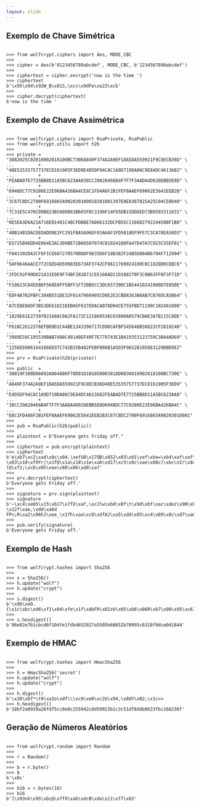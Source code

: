 ```yaml
---
layout: slide
---
```


<section data-markdown><script type="text/template">
{% include pybr.html %}

# wolfcrypt-py
### embalando segredos com Python

[Moisés Guimarães de Medeiros](https://github.com/moisesguimaraes)

13 de Outubro de 2016
</script></section>

<section data-markdown><script type="text/template">
{% include logo.html %}

# wolfSSL Inc.

Fundada em 2009

~ 20 funcionários

Seattle | Bozeman | Portland | Sacramento | Tokyo | João Pessoa

</script></section>

<section data-markdown><script type="text/template">
  # wolfcrypt
  ## wolfSSL Crypto Engine

  - Escrita em C, com foco em leveza e portabilidade.

  - Reconhecida pelo seu tamanho, velocidade e funcionalidades.

  - Amplamente utilizada no mercado de IoT.

  - Também disponível para desktop e cloud.
</script></section>

<section data-markdown data-background-image="{{ "/images/segredo.jpg" | prepend: site.baseurl }}"><script type="text/template">
  #### Quanto vale um segredo?
</script></section>

<section data-markdown data-background-image="{{ "/images/ancient.png" | prepend: site.baseurl }}"><script type="text/template">
  #### Como era antigamente?
</script></section>

<section data-markdown data-background-image="{{ "/images/citala.png" | prepend: site.baseurl }}"><script type="text/template">
  #### transposição
</script></section>

<section data-markdown data-background-image="{{ "/images/caesar.jpg" | prepend: site.baseurl }}"><script type="text/template">
  #### substituição
</script></section>

<section data-markdown data-background-image="{{ "/images/enigma.jpg" | prepend: site.baseurl }}"><script type="text/template">
  #### Como evoluiu?
</script></section>

<section data-markdown data-background-image="{{ "/images/enigma2.jpg" | prepend: site.baseurl }}"><script type="text/template">
  #### enigma
</script></section>

<section data-markdown data-background-image="{{ "/images/bombe.jpg" | prepend: site.baseurl }}"><script type="text/template">
  #### bombe
</script></section>

<section data-markdown data-background-image="{{ "/images/keyboard.jpg" | prepend: site.baseurl }}"><script type="text/template">
  #### Onde estamos?
</script></section>

<section data-markdown><script type="text/template">
  <img class="plain" width=25% src={{ "/images/whats.png" | prepend: site.baseurl }}>

  As mensagens que você enviar e as ligações que você fizer nesta conversa estão protegidas com criptografia de ponta-a-ponta.
</script></section>

<section data-markdown><script type="text/template">
  # Confidencialidade

  <img class="plain" width=75% src={{ "/images/confidencialidade.png" | prepend: site.baseurl }}>

  protege contra acesso não autorizado
</script></section>

<section data-markdown><script type="text/template">
  # Integridade

  <img class="plain" width=95% src={{ "/images/integridade.png" | prepend: site.baseurl }}>

  garante que a mensagem não foi alterada
</script></section>

<section data-markdown><script type="text/template">
  # Autenticidade

  <img class="plain" width=50% src={{ "/images/autenticidade.png" | prepend: site.baseurl }}>

  verifica a identidade do remetente
</script></section>

<section data-markdown><script type="text/template">
  <img class="plain" width=45% src={{ "/images/algorithm.png" | prepend: site.baseurl }}>

  # Algoritmos de Criptografia
</script></section>

<section data-markdown><script type="text/template">
  # Chave Simétrica
  <img class="plain" width=90% src={{ "/images/simetrica.png" | prepend: site.baseurl }}>
</script></section>

<section data-markdown><script type="text/template">
  ## Modos de cifragem em bloco: ECB
  
  <img class="plain" width=90% src={{ "/images/ecb.svg" | prepend: site.baseurl }}>
</script></section>

<section data-markdown><script type="text/template">
  ## Modos de cifragem em bloco: ECB
  
  <img class="plain" src={{ "/images/tux.jpg" | prepend: site.baseurl }}>
  <img class="plain" src={{ "/images/tux-ecb.jpg" | prepend: site.baseurl }}>
  <img class="plain" src={{ "/images/tux-secure.jpg" | prepend: site.baseurl }}>
</script></section>

<section data-markdown><script type="text/template">
  ## Modos de cifragem em bloco: CBC
  
  <img class="plain" width=90% src={{ "/images/cbc.svg" | prepend: site.baseurl }}>
</script></section>

<section data-markdown><script type="text/template">
  ## Modos de cifragem em bloco: CRT
  
  <img class="plain" width=90% src={{ "/images/crt.svg" | prepend: site.baseurl }}>
</script></section>

<section>
<h2>Exemplo de Chave Simétrica</h2>

<pre><code class="python" data-trim data-noescape>
>>> from wolfcrypt.ciphers import Aes, MODE_CBC
>>> 
>>> cipher = Aes(b'0123456789abcdef', MODE_CBC, b'1234567890abcdef')
>>> 
>>> ciphertext = cipher.encrypt('now is the time ')
>>> ciphertext
b'\x95\x94\x92W_B\x81S,\xcc\x9dFw\xa23\xcb'
>>> 
>>> cipher.decrypt(ciphertext)
b'now is the time '
</code></pre>
</section>

<section data-markdown><script type="text/template">
  # Chave Assimétrica
  <img class="plain" width=90% src={{ "/images/assimetrica.png" | prepend: site.baseurl }}>
</script></section>

<section>
<h2>Exemplo de Chave Assimétrica</h2>

<pre><code class="python" data-trim data-noescape>
>>> from wolfcrypt.ciphers import RsaPrivate, RsaPublic
>>> from wolfcrypt.utils import h2b
>>> 
>>> private = "3082025C02010002818100BC730EA849F374A2A9EF18A5DA559921F9C8ECB36D" \
...         + "48E53535757737ECD161905F3ED9E4D5DF94CAC1A9D719DA86C9E84DC4613682" \
...         + "FEABAD7E7725BB8D11A5BC623AA838CC39A20466B4F7F7F3AADA4D020EBB5E8D" \
...         + "6948DC77C9280E22E96BA426BA4CE8C1FD4A6F2B1FEF8AAEF69062E5641EEB2B" \
...         + "3C67C8DC2700F6916865A902030100010281801397EAE8387825A25C04CE0D40" \
...         + "7C31E5C470CD9B823B5809863B665FDC3190F14FD5DB15DDDED73B9593311831" \
...         + "0E5EA3D6A21A716E81481C4BCFDB8E7A866132DCFB55C1166D279224458BF1B8" \
...         + "48B14B1DACDEDADD8E2FC291FBA5A96EF83A6AF1FD5018EF9FE7C3CA78EA56D3" \
...         + "D3725B96DD4E064E3AC3D9BE72B66507074C01024100FA47D47A7C923C55EF81" \
...         + "F041302DA3CF8F1CE6872705700DDF9835D6F18B382F24B5D084B6794F712994" \
...         + "5AF0646AACE772C6ED4D59983E673AF3742CF9611769024100C0C1820D0CEBC6" \
...         + "2FDC92F99D821A31E9E9F74BF282871CEE166AD11D188270F3C0B62FF6F3F71D" \
...         + "F18623C84EEB8F568E8FF5BFF1F72BB5CC3DC657390C1B54410241009D7E05DE" \
...         + "EDF4B7B2FBFC304B551DE32F0147966905CD0E2E2CBD8363B6AB7CB76DCA5B64" \
...         + "A7CEBE86DF3B53DE61D21EEBA5F637EDACAB78D94CE755FBD71199C102401898" \
...         + "1829E61E2739702168AC0A2FA172C121869538C65890A0579CBAE3A7B115C8DE" \
...         + "F61BC2612376EFB09D1C44BE1343396717C89DCAFBF545648B38822CF2810240" \
...         + "3989E59C195530BAB7488C48140EF49F7E779743E1B419353123759C3B44AD69" \
...         + "1256EE0061641666D37C742B15B4A2FEBF086B1A5D3F9012B105863129DBD9E2"
>>> 
>>> prv = RsaPrivate(h2b(private))
>>> 
>>> public  = "30819F300D06092A864886F70D010101050003818D0030818902818100BC730E" \
...         + "A849F374A2A9EF18A5DA559921F9C8ECB36D48E53535757737ECD161905F3ED9" \
...         + "E4D5DF94CAC1A9D719DA86C9E84DC4613682FEABAD7E7725BB8D11A5BC623AA8" \
...         + "38CC39A20466B4F7F7F3AADA4D020EBB5E8D6948DC77C9280E22E96BA426BA4C" \
...         + "E8C1FD4A6F2B1FEF8AAEF69062E5641EEB2B3C67C8DC2700F6916865A90203010001"
>>> 
>>> pub = RsaPublic(h2b(public))
>>> 
>>> plaintext = b"Everyone gets Friday off."
>>> 
>>> ciphertext = pub.encrypt(plaintext)
>>> ciphertext 
b'e\xb7\xc2\xad\x0c\x04.\xefU8\x17QB\x852\x03\x01\xef\xbe=\xb4\xaf\xaf\x97\x9e4\x96\x9f\xc3\x8e\x87\x9a8o$.|_e\x1d\xa2yi?\x83\x18\xf9Yr|\x1fQ\x1a\x18\x1e\xab\xd17\xc5\x8c\xae\x08c)\xbc\nIr\x8d\xc3\x88\x7f\xde\x1f\x1a^lB\r\xf1\xc0\xfd0\xdeA\xf3\xd2\xe5q\x9a0\xee\xb4,\x97\x80\xa4|U;\xe6\x11\xf0\xc2Q\x987\xe1>F\xf5\x14\x186@G~(Q\xf2;\xcb\x05\xee\x88\x0b\xd8\xa7'
>>> 
>>> prv.decrypt(ciphertext)
b'Everyone gets Friday off.'
>>> 
>>> signature = prv.sign(plaintext)
>>> signature 
b'~\xc4\xe65\x15\xb17\x7fX\xaf,\xc2lw\xbd\x8f\t\x9d\xbf\xac\xdez\x90\xb4\x9f\x1aM\x88#Z\xea\xcb\xa6\xdb\x99\xf55\xd0\xfe|Mu\xb6\xb79(t\x81+h\xf2\xcd\x88v\xa8\xbaM\x86\xcfk\xe8\xf3\x0b\xb8\x8ew\xda>\xf8\xd5[H\xeaAh\xc6\xdaQlo]\xdd\xf8w\xe7#M-\x12f\xae,\xdd\xa6d FP<;R\xa2\x96hJ\xee_\x1fh\xaa\xc8\xdfAJ\xa5\xdd\x05\xc4\x89\x0c\xd7\xa0C\xb7u"U\x03'
>>> 
>>> pub.verify(signature)
b'Everyone gets Friday off.'
</code></pre>
</section>

<section data-markdown><script type="text/template">
  # Funções de Hash
  <img class="plain" width=90% src={{ "/images/hash.png" | prepend: site.baseurl }}>
</script></section>

<section data-markdown><script type="text/template">
  ## Propriedades de um bom Hash
  - Fácil de calcular
  - Inviável de forjar uma mensagem com um determinado resumo
  - Inviável de modificar a mensagem sem modificar o resumo
  - Inviável de encontrar duas mensagens com o mesmo resumo
</script></section>

<section data-markdown><script type="text/template">
  ## Funções de Hash

  <table>
  <tr>
    <th>Hash</th>
    <th>Tamanho</th>
    <th>Exemplo</th>
  </tr>

  <tr>
    <td>SHA-1</td>
    <td>160 bits</td>
    <td><code>a33d8d465abb7cc30958b47095528619<br/>
              83c28f02</code></td>
  </tr>

  <tr>
    <td>SHA-256</td>
    <td>256 bits</td>
    <td><code>2157db6d182dfce96fe8190e0117ea85<br/>
              38392658fdd9ae2d48268d4277d5dceb</code></td>
  </tr>

  <tr>
    <td>SHA-512</td>
    <td>512 bits</td>
    <td><code>58c489dc1286f484b17473cbd519346e<br/>
              5035640c27326ec7098e9b91d4c61e27<br/>
              26eaa5b76eeb921c6f0796d3a281f3b7<br/>
              dbbd3fa7e9c7e3f03d964795e2ba2f43</code></td>
  </tr>
  </table>
</script></section>

<section>
<h2>Exemplo de Hash</h2>

<pre><code class="python" data-trim data-noescape>
>>> from wolfcrypt.hashes import Sha256
>>> 
>>> s = Sha256()
>>> h.update("wolf")
>>> h.update("crypt")
>>> 
>>> s.digest()
b'\x96\xe0.{\x1c\xbc\xd6\xf1\x04\xfe\x1f\xdbFR\x02zU\x05\xb6\x86R\xb7\x00\x95\xc61\x8f\x9d\xce\r\x18D'
>>> 
>>> s.hexdigest()
b'96e02e7b1cbcd6f104fe1fdb4652027a5505b68652b70095c6318f9dce0d1844'
</code></pre>
</section>

<section data-markdown><script type="text/template">
  # HMAC
  <img class="plain" width=90% src={{ "/images/hmac.png" | prepend: site.baseurl }}>
</script></section>

<section>
<h2>Exemplo de HMAC</h2>

<pre><code class="python" data-trim data-noescape>
>>> from wolfcrypt.hashes import HmacSha256
>>> 
>>> h = HmacSha256('secret')
>>> h.update("wolf")
>>> h.update("crypt")
>>> 
>>> h.digest()
b'\x18\xbf*\t9\xa2o\xdf\\\xc8\xe0\xc2U\x94,\x8dY\x02;\x1c<Q\xdf\x8d\xdb\x863\xfb\xc1f#o'
>>> 
>>> h.hexdigest()
b'18bf2a0939a26fdf5cc8e0c255942c8d59023b1c3c51df8ddb8633fbc166236f'
</code></pre>
</section>

<section data-markdown><script type="text/template">
  <img class="plain" width=25% src={{ "/images/dice.png" | prepend: site.baseurl }}>

  # Números Aleatórios

</script></section>

<section>
<h2>Geração de Números Aleatórios</h2>

<pre><code class="python" data-trim data-noescape>
>>> from wolfcrypt.random import Random
>>> 
>>> r = Random()
>>> 
>>> b = r.byte()
>>> b
b'\x8c'
>>> 
>>> b16 = r.bytes(16)
>>> b16
b']\x93nk\x95\xbc@\xffX\xab\xdcB\xda\x11\xf7\x03'
</code></pre>
</section>

<section data-markdown><script type="text/template">

<img class="plain" width=20% src={{ "/images/gear.png" | prepend: site.baseurl }}>

# Instalação

<pre><code class="shell" data-trim data-noescape>
$ git clone https://github.com/wolfssl/wolfssl.git
$ 
$ cd wolfssl/
$ ./autogen.sh
$ ./configure --enable-sha512
$ make
$ sudo make install
$ 
$ sudo -H pip install wolfcrypt
</code></pre>
</script></section>

<section data-markdown><script type="text/template">
  <img class="plain" width=15% src={{ "/images/book.png" | prepend: site.baseurl }}>

  # Documentação completa

  [wolfssl.github.io/wolfcrypt-py](https://wolfssl.github.io/wolfcrypt-py/)
</script></section>

<section data-markdown><script type="text/template">

{% include logo.html %}

## Moisés Guimarães de Medeiros
### [moises@wolfssl.com](mailto:moises@wolfssl.com)
### +55 (83) 99986-5511
### [www.wolfssl.com](https://www.wolfssl.com)

</script></section>